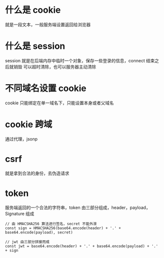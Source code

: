 # 什么是 cookie

就是一段文本，一般服务端设置返回给浏览器

# 什么是 session

session 就是在后端内存中临时一个对象，保存一些登录的信息，connect 结束之后就销毁
可以超时清除，也可以服务器主动清除

# 不同域名设置 cookie

cookie 只能绑定在单一域名下，只能设置本身或者父域名

# cookie 跨域

通过代理，jsonp

# csrf

就是拿到合法的身份，去伪造请求

# token

服务端返回的一个合法的字符串，token 由三部分组成，header，payload，Signature 组成

```
// 由 HMACSHA256 算法进行签名，secret 不能外泄
const sign = HMACSHA256(base64.encode(header) + '.' + base64.encode(payload), secret)

// jwt 由三部分拼接而成
const jwt = base64.encode(header) + '.' + base64.encode(payload) + '.' + sign

```
